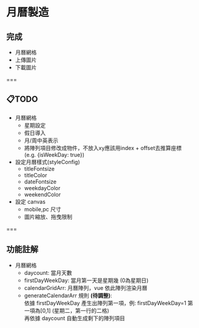 # 月曆製造
## 完成
- 月曆網格
- 上傳圖片
- 下載圖片

===  

## 📋TODO
- 月曆網格 
    - 星期設定
    - 假日導入
    - 月/周中英表示
    - 將陣列項目修改成物件，不放入xy應該用index + offset去推算座標  
      (e.g. {isWeekDay: true})
- 設定月曆樣式(styleConfig)
    - titleFontsize
    - titleColor
    - dateFontsize
    - weekdayColor
    - weekendColor
- 設定 canvas
    - mobile,pc 尺寸
    - 圖片縮放、拖曳限制  

===  

## 功能註解
- 月曆網格  
    - daycount: 當月天數 
    - firstDayWeekDay: 當月第一天是星期幾 (0為星期日) 
    - calendarGridArr: 月曆陣列，vue 依此陣列渲染月曆 
    - generateCalendarArr 規則 **(待調整)**:  
        依據 firstDayWeekDay 產生出陣列第一項，例: firstDayWeekDay=1 第一項為[0,1] (星期二，第一行的二格)  
        再依據 daycount 自動生成剩下的陣列項目  